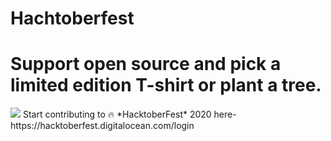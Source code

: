 # Hachtoberfest
# Support open source and pick a limited edition T-shirt or plant a tree.
<img src = "https://embed-fastly.wistia.com/deliveries/49bd387c40e2c5aada92abdf973bc46d.webp?image_crop_resized=960x540">
Start contributing to 🔥 *HacktoberFest* 2020 here- https://hacktoberfest.digitalocean.com/login
